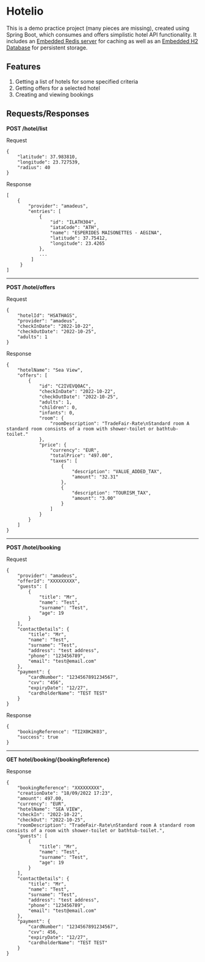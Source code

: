 # Hotelio

This is a demo practice project (many pieces are missing), created using Spring Boot, which consumes and offers simplistic hotel API functionality. It includes an [Embedded Redis server](https://github.com/kstyrc/embedded-redis) for caching as well as an [Embedded H2 Database](https://www.h2database.com/html/main.html) for persistent storage.

## Features
1. Getting a list of hotels for some specified criteria
2. Getting offers for a selected hotel
3. Creating and viewing bookings

## Requests/Responses

**POST /hotel/list**

Request
```
{
    "latitude": 37.983810,
    "longitude": 23.727539,
    "radius": 40
}
```
Response
```
[
    {
        "provider": "amadeus",
        "entries": [
            {
                "id": "ILATH304",
                "iataCode": "ATH",
                "name": "ESPERIDES MAISONETTES - AEGINA",
                "latitude": 37.75412,
                "longitude": 23.4265
            },
            ...
         ]
     }
]
```

---

**POST /hotel/offers**

Request
```
{
    "hotelId": "HSATHAGS",
    "provider": "amadeus",
    "checkInDate": "2022-10-22",
    "checkOutDate": "2022-10-25",
    "adults": 1
}
```
Response
```
{
    "hotelName": "Sea View",
    "offers": [
        {
            "id": "C2IVEVQ0AC",
            "checkInDate": "2022-10-22",
            "checkOutDate": "2022-10-25",
            "adults": 1,
            "children": 0,
            "infants": 0,
            "room": {
                "roomDescription": "TradeFair-Rate\nStandard room A standard room consists of a room with shower-toilet or bathtub-toilet."
            },
            "price": {
                "currency": "EUR",
                "totalPrice": "497.00",
                "taxes": [
                    {
                        "description": "VALUE_ADDED_TAX",
                        "amount": "32.31"
                    },
                    {
                        "description": "TOURISM_TAX",
                        "amount": "3.00"
                    }
                ]
            }
        }
    ]
}
```

---

**POST /hotel/booking**

Request
```
{
	"provider": "amadeus",
	"offerId": "XXXXXXXXX",
	"guests": [
		{
			"title": "Mr",
			"name": "Test",
			"surname": "Test",
			"age": 19
		}
	],
	"contactDetails": {
		"title": "Mr",
		"name": "Test",
		"surname": "Test",
		"address": "test address",
		"phone": "123456789",
		"email": "test@email.com"
	},
	"payment": {
		"cardNumber": "1234567891234567",
		"cvv": "456",
		"expiryDate": "12/27",
		"cardholderName": "TEST TEST"
	}
}
```
Response
```
{
    "bookingReference": "TI2X0K2K03",
    "success": true
}
```

---

**GET hotel/booking/{bookingReference}**

Response
```
{
    "bookingReference": "XXXXXXXXX",
    "creationDate": "18/09/2022 17:23",
    "amount": 497.00,
    "currency": "EUR",
    "hotelName": "SEA VIEW",
    "checkIn": "2022-10-22",
    "checkOut": "2022-10-25",
    "roomDescription": "TradeFair-Rate\nStandard room A standard room consists of a room with shower-toilet or bathtub-toilet.",
    "guests": [
        {
            "title": "Mr",
            "name": "Test",
            "surname": "Test",
            "age": 19
        }
    ],
    "contactDetails": {
        "title": "Mr",
        "name": "Test",
        "surname": "Test",
        "address": "test address",
        "phone": "123456789",
        "email": "test@email.com"
    },
    "payment": {
        "cardNumber": "1234567891234567",
        "cvv": 456,
        "expiryDate": "12/27",
        "cardholderName": "TEST TEST"
    }
}
```
